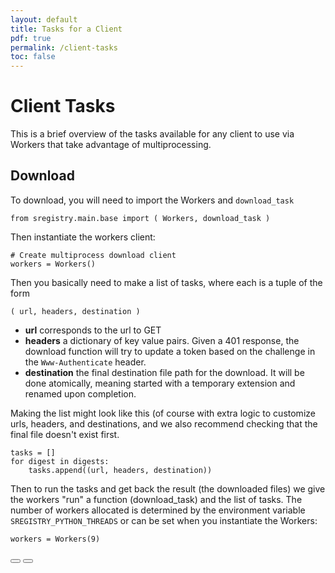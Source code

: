 ```yaml
---
layout: default
title: Tasks for a Client
pdf: true
permalink: /client-tasks
toc: false
---
```


# Client Tasks

This is a brief overview of the tasks available for any client to use via 
Workers that take advantage of multiprocessing.

## Download
To download, you will need to import the Workers and `download_task`

```
from sregistry.main.base import ( Workers, download_task )
```

Then instantiate the workers client:

```
# Create multiprocess download client
workers = Workers()
```

Then you basically need to make a list of tasks, where each is a tuple of the form

```
( url, headers, destination )
```

 - **url** corresponds to the url to GET
 - **headers** a dictionary of key value pairs. Given a 401 response, the download function will try to update a token based on the challenge in the `Www-Authenticate` header.
 - **destination** the final destination file path for the download. It will be done atomically, meaning started with a temporary extension and renamed upon completion.

Making the list might look like this (of course with extra logic to customize urls, headers, and destinations, and we also recommend checking that the final file doesn't exist first.

```
tasks = []
for digest in digests:
    tasks.append((url, headers, destination))
```
Then to run the tasks and get back the result (the downloaded files) we give the
workers "run" a function (download_task) and the list of tasks. The number of 
workers allocated is determined by the environment variable `SREGISTRY_PYTHON_THREADS` or can
be set when you instantiate the Workers:

```
workers = Workers(9)
```

<div>
    <a href="/sregistry-cli/contribute-client"><button class="previous-button btn btn-primary"><i class="fa fa-chevron-left"></i> </button></a>
    <a href="/sregistry-cli/contribute-docs"><button class="next-button btn btn-primary"><i class="fa fa-chevron-right"></i> </button></a>
</div><br>
